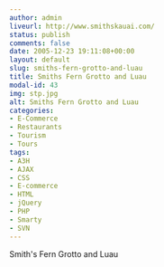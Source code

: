```yaml
---
author: admin
liveurl: http://www.smithskauai.com/
status: publish
comments: false
date: 2005-12-23 19:11:08+00:00
layout: default
slug: smiths-fern-grotto-and-luau
title: Smiths Fern Grotto and Luau
modal-id: 43
img: stp.jpg
alt: Smiths Fern Grotto and Luau
categories:
- E-Commerce
- Restaurants
- Tourism
- Tours
tags:
- A3H
- AJAX
- CSS
- E-commerce
- HTML
- jQuery
- PHP
- Smarty
- SVN
---
```

Smith's Fern Grotto and Luau

